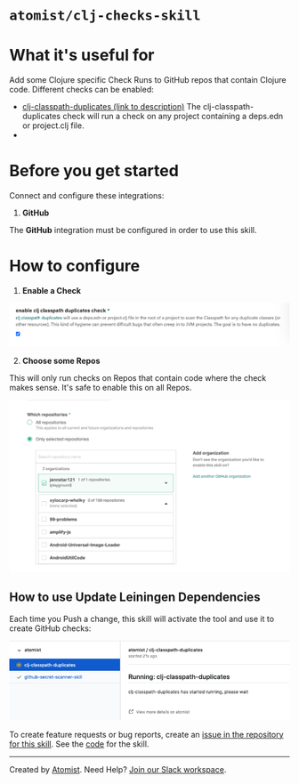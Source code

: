 # `atomist/clj-checks-skill`

<!---atomist-skill-readme:start--->

# What it's useful for

Add some Clojure specific Check Runs to GitHub repos that contain Clojure code. Different checks can be enabled:

-   [clj-classpath-duplicates (link to description)](https://sr.ht/~severeoverfl0w/clj-classpath-duplicates/)
    The clj-classpath-duplicates check will run a check on any project containing a deps.edn or project.clj file.
-   []()

# Before you get started

Connect and configure these integrations:

1. **GitHub**

The **GitHub** integration must be configured in order to use this skill.

# How to configure

1.  **Enable a Check**

![enable](./docs/images/enable.png)

2.  **Choose some Repos**

This will only run checks on Repos that contain code where the check makes sense. It's safe to enable this on all Repos.

![repo-filter](./docs/images/repo-filter.png)

## How to use Update Leiningen Dependencies

Each time you Push a change, this skill will activate the tool and use it to create GitHub checks:

![checks](./docs/images/running.png)

To create feature requests or bug reports, create an [issue in the repository for this skill](https://github.com/atomist-skills/clj-checks-skill/issues). See the [code](https://github.com/atomist-skills/clj-checks-skill) for the skill.

<!---atomist-skill-readme:end--->

---

Created by [Atomist][atomist].
Need Help? [Join our Slack workspace][slack].

[atomist]: https://atomist.com/ "Atomist - How Teams Deliver Software"
[slack]: https://join.atomist.com/ "Atomist Community Slack"
